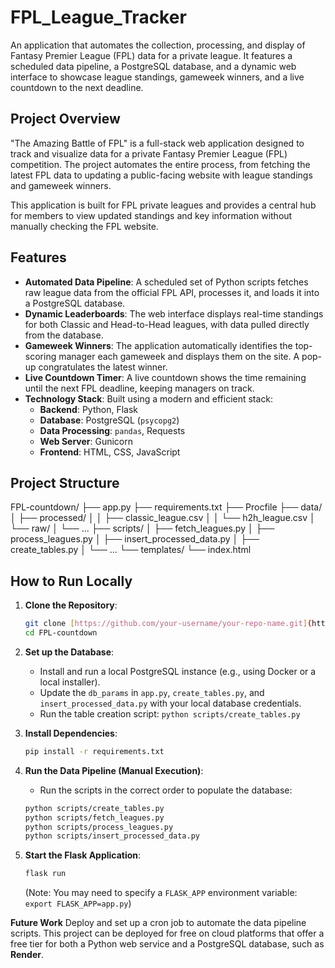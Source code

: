 # FPL_League_Tracker
An application that automates the collection, processing, and display of Fantasy Premier League (FPL) data for a private league. It features a scheduled data pipeline, a PostgreSQL database, and a dynamic web interface to showcase league standings, gameweek winners, and a live countdown to the next deadline.


## Project Overview

"The Amazing Battle of FPL" is a full-stack web application designed to track and visualize data for a private Fantasy Premier League (FPL) competition. The project automates the entire process, from fetching the latest FPL data to updating a public-facing website with league standings and gameweek winners.

This application is built for FPL private leagues and provides a central hub for members to view updated standings and key information without manually checking the FPL website.

## Features

- **Automated Data Pipeline**: A scheduled set of Python scripts fetches raw league data from the official FPL API, processes it, and loads it into a PostgreSQL database.
- **Dynamic Leaderboards**: The web interface displays real-time standings for both Classic and Head-to-Head leagues, with data pulled directly from the database.
- **Gameweek Winners**: The application automatically identifies the top-scoring manager each gameweek and displays them on the site. A pop-up congratulates the latest winner.
- **Live Countdown Timer**: A live countdown shows the time remaining until the next FPL deadline, keeping managers on track.
- **Technology Stack**: Built using a modern and efficient stack:
    - **Backend**: Python, Flask
    - **Database**: PostgreSQL (`psycopg2`)
    - **Data Processing**: `pandas`, Requests
    - **Web Server**: Gunicorn
    - **Frontend**: HTML, CSS, JavaScript

## Project Structure
FPL-countdown/
├── app.py
├── requirements.txt
├── Procfile
├── data/
│   ├── processed/
│   │   ├── classic_league.csv
│   │   └── h2h_league.csv
│   └── raw/
│       └── ...
├── scripts/
│   ├── fetch_leagues.py
│   ├── process_leagues.py
│   ├── insert_processed_data.py
│   ├── create_tables.py
│   └── ...
└── templates/
└── index.html


## How to Run Locally

1.  **Clone the Repository**:
    ```bash
    git clone [https://github.com/your-username/your-repo-name.git](https://github.com/sndpred/FPL_League_Tracker.git)
    cd FPL-countdown
    ```

2.  **Set up the Database**:
    - Install and run a local PostgreSQL instance (e.g., using Docker or a local installer).
    - Update the `db_params` in `app.py`, `create_tables.py`, and `insert_processed_data.py` with your local database credentials.
    - Run the table creation script: `python scripts/create_tables.py`

3.  **Install Dependencies**:
    ```bash
    pip install -r requirements.txt
    ```

4.  **Run the Data Pipeline (Manual Execution)**:
    - Run the scripts in the correct order to populate the database:
    ```bash
    python scripts/create_tables.py
    python scripts/fetch_leagues.py
    python scripts/process_leagues.py
    python scripts/insert_processed_data.py
    ```

5.  **Start the Flask Application**:
    ```bash
    flask run
    ```
    (Note: You may need to specify a `FLASK_APP` environment variable: `export FLASK_APP=app.py`)


**Future Work**
Deploy and set up a cron job to automate the data pipeline scripts. This project can be deployed for free on cloud platforms that offer a free tier for both a Python web service and a PostgreSQL database, such as **Render**. 

